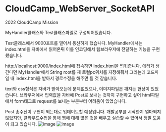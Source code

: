# CloudCamp_WebServer_SocketAPI
2022 CloudCamp Mission

MyHandler클래스와 Test클래스파일로 구성되어있습니다.

Test클래스에서 9000포트를 열어서 통신하게 했습니다.
MyHandler에서는 index.html을 자바에서 읽어온뒤 이를 인코딩해서 웹브라우저에 전달하는 기능을 구현했습니다.

http://localhost:9000/index.html에 접속하면 Index.html을 띄워줍니다.
에러가 생긴다면 MyHandler에서 String root를 제 로컬pc위치를 지정해줘서 그러는데 코드파일 내 index.html을 받아서 경로수정을 해주면 될 것 같습니다.

text와 css형식은 자바가 받아오는데 문제없었으나, 이미지파일은 깨지는 현상이 있었습니다.
브라우저에서 입력값을 자바에 Post로 보내는 것까지 구현하고 싶어 html파일에서 form태그로 request를 보내는 부분부터 어려움이 있었습니다.

Post 송수신이 구현이 되는대로 업데이트할 예정입니다.
개발공부를 시작한지 얼마되지 않았지만, 클라우드수업을 통해 웹에 대해 많은 것을 배우고 실습할 수 있어서 정말 도움이 되고 있습니다.
![image](https://user-images.githubusercontent.com/53210680/166428576-404de8cb-0b63-4389-bfbf-b76b84caa439.png)
![image](https://user-images.githubusercontent.com/53210680/166428766-d7ac0868-6233-4736-865d-e5b57e3e8419.png)
